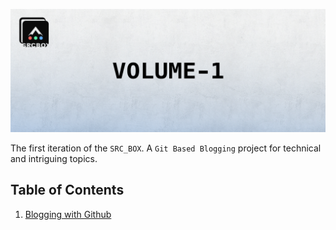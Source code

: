 
![banner](vol-1.png)

The first iteration of the `SRC_BOX`. A `Git Based Blogging` project for technical and intriguing topics.

## Table of Contents
1. [Blogging with Github](issue-1/post.md)

